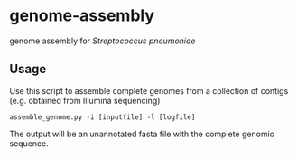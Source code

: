 # genome-assembly
genome assembly for *Streptococcus pneumoniae*

Usage
--------------------
Use this script to assemble complete genomes from a collection of contigs (e.g. obtained from Illumina sequencing)

`assemble_genome.py -i [inputfile] -l [logfile]`

The output will be an unannotated fasta file with the complete genomic sequence. 
